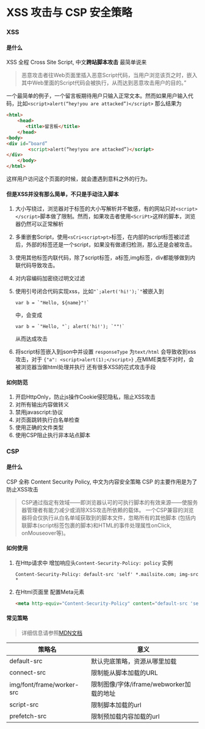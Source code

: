 # XSS 攻击与 CSP 安全策略
### XSS
#### 是什么
XSS 全程 Cross Site Script, 中文**跨站脚本攻击**
最简单说来
> 恶意攻击者往Web页面里插入恶意Script代码，当用户浏览该页之时，嵌入其中Web里面的Script代码会被执行，从而达到恶意攻击用户的目的。”

一个最简单的例子，一个留言板期待用户只输入正常文本。然而如果用户输入代码，比如`<script>alert(“hey!you are attacked”)</script>`
那么结果为
```HTML
<html>
    <head>
       <title>留言板</title>
    </head>
<body>
<div id=”board” 
        <script>alert(“hey!you are attacked”)</script>
</div>     
    </body>
</html>
```
这样用户访问这个页面的时候，就会遭遇到意料之外的行为。
#### **但是XSS并没有那么简单，不只是手动注入脚本** 
1. 大小写绕过，浏览器对于标签的大小写解析并不敏感，有的网站只对```<script></script>```脚本做了限制。然而，如果攻击者使用`<ScriPt>`这样的脚本，浏览器仍然可以正常解析
2. 多重嵌套Script，使用`<sCri<script>pt>`标签，在内部的script标签被过滤后，外部的标签还是一个script，如果没有做递归检测，那么还是会被攻击。
3. 使用其他标签内联代码，除了script标签，a标签,img标签，div都能够做到内联代码导致攻击。
4. 对内容编码加密绕过明文过滤
5. 使用引号闭合代码实现xss，比如```"`;alert('hi!');`"```被嵌入到
    
    ```JS
    var b = `"Hello, ${name}"!`
    ```
    中，会变成
    ```JS
    var b = `"Hello, "`; alert('hi!'); `""!`
    ```
    从而达成攻击
6. 将script标签嵌入到json中并设置 `responseType` 为`text/html` 会导致收到xss攻击，对于 `{"a": <script>alert(1);</script>}` ,在MIME类型不对时，会被浏览器当做html处理并执行
还有很多XSS的花式攻击手段

#### 如何防范
1. 开启HttpOnly，防止js操作Cookie侵犯隐私，阻止XSS攻击
2. 对所有输出内容做转义
3. 禁用javascript:协议
4. 对页面跳转执行白名单检查
5. 使用正确的文件类型
6. 使用CSP阻止执行非本站点脚本

### CSP
#### 是什么
CSP 全称 Content Security Policy, 中文为内容安全策略
CSP 的主要作用是为了防止XSS攻击

> CSP通过指定有效域——即浏览器认可的可执行脚本的有效来源——使服务器管理者有能力减少或消除XSS攻击所依赖的载体。
> 一个CSP兼容的浏览器将会仅执行从白名单域获取到的脚本文件，忽略所有的其他脚本 (包括内联脚本(script标签包裹的脚本)和HTML的事件处理属性onClick, onMouseover等)。

#### 如何使用
1. 在Http请求中
    增加响应头`Content-Security-Policy: policy`
    实例
    
    ```HTTP
    Content-Security-Policy: default-src 'self' *.mailsite.com; img-src *
    ```
2. 在Html页面里
    配置Meta元素 
    
    ```html
    <meta http-equiv="Content-Security-Policy" content="default-src 'self'; img-src https://*; child-src 'none';">
    ```

#### 常见策略
> 详细信息请参照[MDN文档](https://developer.mozilla.org/zh-CN/docs/Web/HTTP/Headers/Content-Security-Policy)

| 策略名 | 意义 |
| ---- |  ---- |
| default-src | 默认兜底策略，资源从哪里加载 |
| connect-src| 限制能从脚本加载的URL |
| img/font/frame/worker-src| 限制图像/字体/iframe/webworker加载的地址 |
| script-src| 限制脚本加载的url |
| prefetch-src | 限制预加载内容加载的url |
       